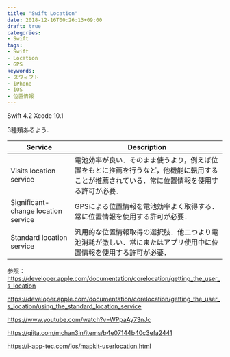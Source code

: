 ```yaml
---
title: "Swift Location"
date: 2018-12-16T00:26:13+09:00
draft: true
categories:
- Swift
tags:
- Swift
- Location
- GPS
keywords:
- スウィフト
- iPhone
- iOS
- 位置情報
---
```


Swift 4.2
Xcode 10.1



3種類あるよう．

| Service                             | Description                                                  |
| ----------------------------------- | ------------------------------------------------------------ |
| Visits location service             | 電池効率が良い．そのまま使うより，例えば位置をもとに推薦を行うなど，他機能に転用することが推薦されている．常に位置情報を使用する許可が必要． |
| Significant-change location service | GPSによる位置情報を電池効率よく取得する．常に位置情報を使用する許可が必要． |
| Standard location service           | 汎用的な位置情報取得の選択肢．他二つより電池消耗が激しい．常にまたはアプリ使用中に位置情報を使用する許可が必要． |

参照：https://developer.apple.com/documentation/corelocation/getting_the_user_s_location



https://developer.apple.com/documentation/corelocation/getting_the_user_s_location/using_the_standard_location_service





https://www.youtube.com/watch?v=WPpaAy73nJc

https://qiita.com/mchan3in/items/b4e07144b40c3efa2441

https://i-app-tec.com/ios/mapkit-userlocation.html